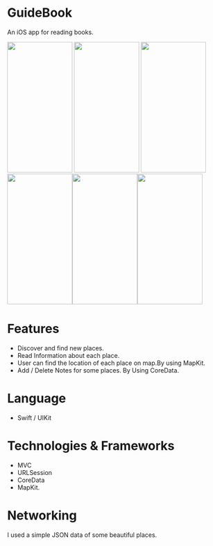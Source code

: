 # GuideBook

An iOS app for reading books. 

<img src="https://user-images.githubusercontent.com/30442334/213778101-c097c8d2-d926-45c9-ad09-2e9769b3b6ee.png)" width="150" height="300"> <img src="https://user-images.githubusercontent.com/30442334/213778168-265e2eb2-bbf5-429c-9038-eea98d393c73.png" width="150" height="300"> <img src="https://user-images.githubusercontent.com/30442334/213778139-c7a23d79-0fb2-472d-8a30-e177dbc739ac.png" width="150" height="300"><img src="https://user-images.githubusercontent.com/30442334/213778148-86b0571c-7bad-49d7-80c8-7e5387cc4dab.png" width="150" height="300"><img src="https://user-images.githubusercontent.com/30442334/213778234-b3e099d0-5807-48b9-9103-ba6e9dc2fb16.png" width="150" height="300"><img src="https://user-images.githubusercontent.com/30442334/213778246-1de1e89f-b860-47bc-ac24-397257cdd53b.png" width="150" height="300">


# Features
- Discover and find new places.
- Read Information about each place.
- User can find the location of each place on map.By using MapKit.
- Add / Delete Notes for some places. By Using CoreData.

# Language 
 - Swift / UIKit
# Technologies & Frameworks
  - MVC
  - URLSession 
  - CoreData
  - MapKit.

# Networking
I used a simple JSON data of some beautiful places.
